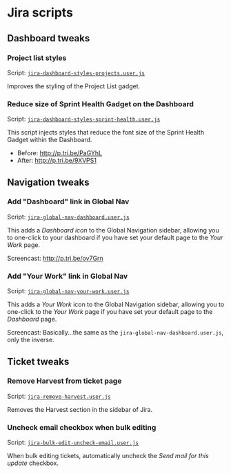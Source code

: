 # Jira scripts

## Dashboard tweaks

### Project list styles

Script: [`jira-dashboard-styles-projects.user.js`](https://github.com/moderntribe/tampermonkey-scripts/raw/master/jira/jira-dashboard-styles-projects.user.js)

Improves the styling of the Project List gadget.

### Reduce size of Sprint Health Gadget on the Dashboard

Script: [`jira-dashboard-styles-sprint-health.user.js`](https://github.com/moderntribe/tampermonkey-scripts/raw/master/jira/jira-dashboard-styles-sprint-health-gadget.user.js)

This script injects styles that reduce the font size of the Sprint Health Gadget within the Dashboard.

* Before: http://p.tri.be/PaGYhL
* After: http://p.tri.be/9XVPS1

## Navigation tweaks

### Add "Dashboard" link in Global Nav

Script: [`jira-global-nav-dashboard.user.js`](https://github.com/moderntribe/tampermonkey-scripts/raw/master/jira/jira-global-nav-dashboard.user.js)

This adds a *Dashboard icon* to the Global Navigation sidebar, allowing you to one-click to your dashboard if you have set your default page to the *Your Work* page.

Screencast: http://p.tri.be/ov7Grn

### Add "Your Work" link in Global Nav

Script: [`jira-global-nav-your-work.user.js`](https://github.com/moderntribe/tampermonkey-scripts/raw/master/jira/jira-global-nav-your-work.user.js)

This adds a *Your Work* icon to the Global Navigation sidebar, allowing you to one-click to the *Your Work* page if you have set your default page to the *Dashboard* page.

Screencast: Basically...the same as the `jira-global-nav-dashboard.user.js`, only the inverse.

## Ticket tweaks

### Remove Harvest from ticket page

Script: [`jira-remove-harvest.user.js`](https://github.com/moderntribe/tampermonkey-scripts/raw/master/jira/jira-remove-harvest.user.js)

Removes the Harvest section in the sidebar of Jira.

### Uncheck email checkbox when bulk editing

Script: [`jira-bulk-edit-uncheck-email.user.js`](https://github.com/moderntribe/tampermonkey-scripts/raw/master/jira/jira-bulk-edit-uncheck-email.user.js)

When bulk editing tickets, automatically uncheck the _Send mail for this update_ checkbox.
